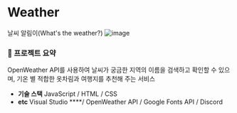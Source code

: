 # Weather
날씨 알림이(What's the weather?)
![image](https://github.com/YoonBeomGeun/Weather/assets/145637270/744cb9ff-97cf-4bc3-ad9d-9b42c0883d9d)

### 📖 프로젝트 요약
OpenWeather API를 사용하여 날씨가 궁금한 지역의 이름을 검색하고 확인할 수 있으며,  기온 별 적합한 옷차림과 여행지를 추천해 주는 서비스
<br>
- **기술 스택**
JavaScript / HTML / CSS
- **etc**
Visual Studio ****/ OpenWeather API / Google Fonts API / Discord
